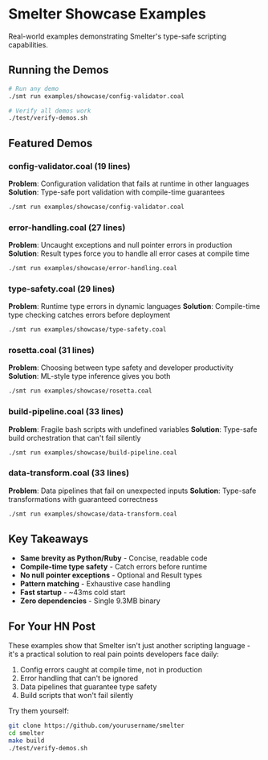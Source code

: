 # Smelter Showcase Examples

Real-world examples demonstrating Smelter's type-safe scripting capabilities.

## Running the Demos

```bash
# Run any demo
./smt run examples/showcase/config-validator.coal

# Verify all demos work
./test/verify-demos.sh
```

## Featured Demos

### config-validator.coal (19 lines)
**Problem**: Configuration validation that fails at runtime in other languages
**Solution**: Type-safe port validation with compile-time guarantees

```bash
./smt run examples/showcase/config-validator.coal
```

### error-handling.coal (27 lines)
**Problem**: Uncaught exceptions and null pointer errors in production
**Solution**: Result types force you to handle all error cases at compile time

```bash
./smt run examples/showcase/error-handling.coal
```

### type-safety.coal (29 lines)
**Problem**: Runtime type errors in dynamic languages
**Solution**: Compile-time type checking catches errors before deployment

```bash
./smt run examples/showcase/type-safety.coal
```

### rosetta.coal (31 lines)
**Problem**: Choosing between type safety and developer productivity
**Solution**: ML-style type inference gives you both

```bash
./smt run examples/showcase/rosetta.coal
```

### build-pipeline.coal (33 lines)
**Problem**: Fragile bash scripts with undefined variables
**Solution**: Type-safe build orchestration that can't fail silently

```bash
./smt run examples/showcase/build-pipeline.coal
```

### data-transform.coal (33 lines)
**Problem**: Data pipelines that fail on unexpected inputs
**Solution**: Type-safe transformations with guaranteed correctness

```bash
./smt run examples/showcase/data-transform.coal
```

## Key Takeaways

- **Same brevity as Python/Ruby** - Concise, readable code
- **Compile-time type safety** - Catch errors before runtime
- **No null pointer exceptions** - Optional and Result types
- **Pattern matching** - Exhaustive case handling
- **Fast startup** - ~43ms cold start
- **Zero dependencies** - Single 9.3MB binary

## For Your HN Post

These examples show that Smelter isn't just another scripting language - it's a practical solution to real pain points developers face daily:

1. Config errors caught at compile time, not in production
2. Error handling that can't be ignored
3. Data pipelines that guarantee type safety
4. Build scripts that won't fail silently

Try them yourself:
```bash
git clone https://github.com/yourusername/smelter
cd smelter
make build
./test/verify-demos.sh
```
